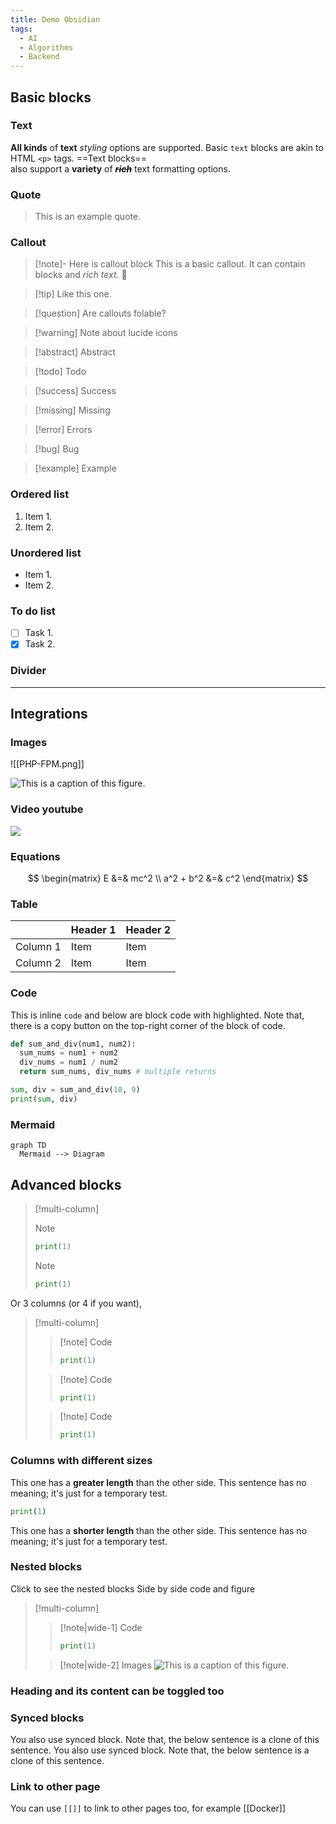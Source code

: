 ```yaml
---
title: Demo Obsidian
tags:
  - AI
  - Algorithms
  - Backend
---
```

## Basic blocks
### Text

**All kinds** of **text** _styling_ options are supported. Basic `text` blocks are akin to HTML `<p>` tags. ==Text blocks== also support a **variety** of ~~_**rich**_~~ text formatting options.
### Quote

> This is an example quote.
### Callout
> [!note]- Here is callout block
> This is a basic callout. It can contain blocks and _rich text_. 💪

> [!tip] Like this one.

> [!question] Are callouts folable?

> [!warning] Note about lucide icons

> [!abstract] Abstract

> [!todo] Todo

> [!success] Success

> [!missing] Missing

> [!error] Errors

> [!bug] Bug

> [!example] Example

### Ordered list
1. Item 1.
2. Item 2.
### Unordered list
- Item 1.
- Item 2.
### To do list
- [ ] Task 1.
- [x] Task 2.
### Divider
---
## Integrations

### Images

![[PHP-FPM.png]]

![This is a caption of this figure.](https://res.cloudinary.com/dy6lsuaad/image/upload/v1693038107/dat.com-post-images/next.js/this-is-a-caption-of-this-figure.-1693038106921.jpg)

### Video youtube
![](https://www.youtube.com/watch?v=NnTvZWp5Q7o)

### Equations

$$
\begin{matrix}
E &=& mc^2 \\
a^2 + b^2 &=& c^2
\end{matrix}
$$
### Table

|          | Header 1 | Header 2 |
| -------- | -------- | -------- |
| Column 1 | Item     | Item     |
| Column 2 | Item     | Item     |
### Code

This is inline `code` and below are block code with highlighted. Note that, there is a copy button on the top-right corner of the block of code.

```python
def sum_and_div(num1, num2):
  sum_nums = num1 + num2
  div_nums = num1 / num2
  return sum_nums, div_nums # multiple returns

sum, div = sum_and_div(18, 9)
print(sum, div)
```
### Mermaid
```mermaid
graph TD
  Mermaid --> Diagram
```
## Advanced blocks
> [!multi-column]
>
>> [!note]
>>  ```python
>>  print(1)
>> ```
>
>> [!note]
>> ```python
>> print(1)
>> ```

Or 3 columns (or 4 if you want),

> [!multi-column]
>
>> [!note] Code
>>  ```python
>>  print(1)
>> ```
>
>> [!note] Code
>> ```python
>> print(1)
>> ```
>
>> [!note] Code
>> ```python
>> print(1)
>> ```

### Columns with different sizes

This one has a **greater length** than the other side. This sentence has no meaning; it's just for a temporary test.

```python
print(1)
```

This one has a **shorter length** than the other side. This sentence has no meaning; it's just for a temporary test.
### Nested blocks
Click to see the nested blocks
Side by side code and figure

> [!multi-column]
>
>> [!note|wide-1] Code
>>```python
>>print(1)
>>```
>
>>[!note|wide-2] Images
>>![This is a caption of this figure.](https://res.cloudinary.com/dy6lsuaad/image/upload/v1693038107/dat.com-post-images/next.js/this-is-a-caption-of-this-figure.-1693038106921.jpg)

### Heading and its content can be toggled too
### Synced blocks
You also use synced block. Note that, the below sentence is a clone of this sentence.
You also use synced block. Note that, the below sentence is a clone of this sentence.
### Link to other page
You can use `[[]]` to link to other pages too, for example [[Docker]]
